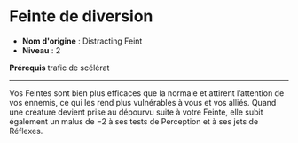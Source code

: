 # Feinte de diversion

 * **Nom d'origine** : Distracting Feint
 * **Niveau** : 2


<p><strong>Prérequis </strong> trafic de scélérat</p>
<hr>
<p>Vos Feintes sont bien plus efficaces que la normale et attirent l’attention de vos ennemis, ce qui les rend plus vulnérables à vous et vos alliés. Quand une créature devient prise au dépourvu suite à votre Feinte, elle subit également un malus de −2 à ses tests de Perception et à ses jets de Réflexes.</p>